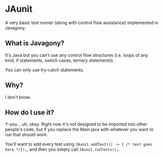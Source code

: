 # JAunit
A very basic test runner (along with control flow assistance) implemented in Javagony.

## What is Javagony?
It's Java but you can't use any control flow structures (i.e. loops of any kind, if statements, switch cases, ternary statements).

You can only use try-catch statements.

## Why?
I don't know.

## How do I use it?
Y-you... uh, okay. Right now it's not designed to be imported into other people's code, but if you replace the Main.java with whatever you want to run that should work.

You'll want to add every test using `JAunit.addTest(() -> { /* test goes here */});`, and then you simply call `JAunit.runTests();`.
